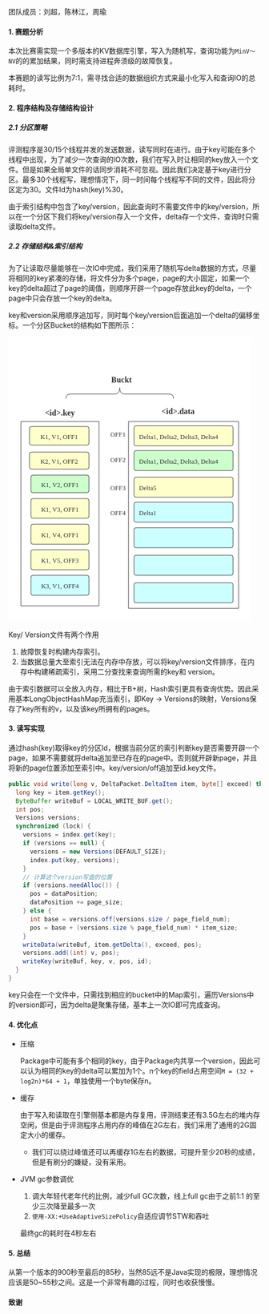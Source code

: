 团队成员：刘超，陈林江，周瑜

#### 1. 赛题分析

本次比赛需实现一个多版本的KV数据库引擎，写入为随机写，查询功能为`MinV～NV`的的累加结果，同时需支持进程奔溃级的故障恢复。

本赛题的读写比例为7:1，需寻找合适的数据组织方式来最小化写入和查询IO的总耗时。

#### 2. 程序结构及存储结构设计

##### 2.1 分区策略

评测程序是30/15个线程并发的发送数据，读写同时在进行。由于key可能在多个线程中出现，为了减少一次查询的IO次数，我们在写入时让相同的key放入一个文件。但是如果全局单文件的话同步消耗不可忽视。因此我们决定基于key进行分区。最多30个线程写，理想情况下，同一时间每个线程写不同的文件，因此将分区定为30。文件Id为hash(key)%30。

由于索引结构中包含了key/version，因此查询时不需要文件中的key/version，所以在一个分区下我们将key/version存入一个文件，delta存一个文件，查询时只需读取delta文件。

##### 2.2 存储结构&索引结构

为了让读取尽量能够在一次IO中完成，我们采用了随机写delta数据的方式，尽量将相同的key紧凑的存储，将文件分为多个page，page的大小固定，如果一个key的delta超过了page的阈值，则顺序开辟一个page存放此key的delta，一个page中只会存放一个key的delta。

key和version采用顺序追加写，同时每个key/version后面追加一个delta的偏移坐标。一个分区Bucket的结构如下图所示：

![](./bucket.png)

Key/ Version文件有两个作用

1. 故障恢复时构建内存索引。
2. 当数据总量大至索引无法在内存中存放，可以将key/version文件排序，在内存中构建稀疏索引，采用二分查找来查询所需的key和 version。

由于索引数据可以全放入内存，相比于B+树，Hash索引更具有查询优势。因此采用基本LongObjectHashMap充当索引，即Key -> Versions的映射，Versions保存了key所有的v，以及该key所拥有的pages。

#### 3. 读写实现

通过hash(key)取得key的分区Id，根据当前分区的索引判断key是否需要开辟一个page，如果不需要就将delta追加至已存在的page中。否则就开辟新page，并且将新的page位置添加至索引中。key/version/off追加至id.key文件。

```java
public void write(long v, DeltaPacket.DeltaItem item, byte[] exceed) throws IOException {
  long key = item.getKey();
  ByteBuffer writeBuf = LOCAL_WRITE_BUF.get();
  int pos;
  Versions versions;
  synchronized (lock) {
    versions = index.get(key);
    if (versions == null) {
      versions = new Versions(DEFAULT_SIZE);
      index.put(key, versions);
    }
    // 计算这个version写盘的位置
    if (versions.needAlloc()) {
      pos = dataPosition;
      dataPosition += page_size;
    } else {
      int base = versions.off[versions.size / page_field_num];
      pos = base + (versions.size % page_field_num) * item_size;
    }
    writeData(writeBuf, item.getDelta(), exceed, pos);
    versions.add((int) v, pos);
    writeKey(writeBuf, key, v, pos, id);
  }
}
```



key只会在一个文件中，只需找到相应的bucket中的Map索引，遍历Versions中的version即可，因为delta是聚集存储，基本上一次IO即可完成查询。

#### 4. 优化点
 - 压缩

   Package中可能有多个相同的key，由于Package内共享一个version，因此可以认为相同的key的delta可以累加为1个。n个key的field占用空间`M = (32 + log2n)*64 + 1`，单独使用一个byte保存n。

 - 缓存

   由于写入和读取在引擎侧基本都是内存复用，评测结束还有3.5G左右的堆内存空闲，但是由于评测程序占用内存的峰值在2G左右，我们采用了通用的2G固定大小的缓存。

   - 我们可以绕过峰值还可以再缓存1G左右的数据，可提升至少20秒的成绩，但是有刷分的嫌疑，没有采用。

 - JVM gc参数调优

   1. 调大年轻代老年代的比例，减少full GC次数，线上full gc由于之前1:1 的至少三次降至最多一次
   2. `使用-XX:+UseAdaptiveSizePolicy`自适应调节STW和吞吐
   
   最终gc的耗时在4秒左右

#### 5. 总结

从第一个版本的900秒至最后的85秒，当然85远不是Java实现的极限，理想情况应该是50~55秒之间。这是一个非常有趣的过程，同时也收获慢慢。

#### 致谢




